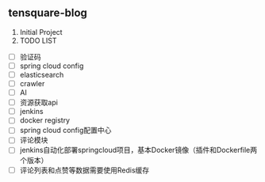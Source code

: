 tensquare-blog
---
1. Initial Project
2. TODO LIST
 - [ ] 验证码
- [ ] spring cloud config
- [ ] elasticsearch
- [ ] crawler
- [ ] AI
- [ ] 资源获取api
- [ ] jenkins
- [ ] docker registry
- [ ] spring cloud config配置中心
- [ ] 评论模块
- [ ] jenkins自动化部署springcloud项目，基本Docker镜像（插件和Dockerfile两个版本）
- [ ] 评论列表和点赞等数据需要使用Redis缓存